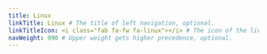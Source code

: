 ```yaml
---
title: Linux
linkTitle: Linux # The title of left navigation, optional.
linkTitleIcon: <i class="fab fa-fw fa-linux"></i> # The icon of the link title, optional.
navWeight: 990 # Upper weight gets higher precedence, optional.
---
```

